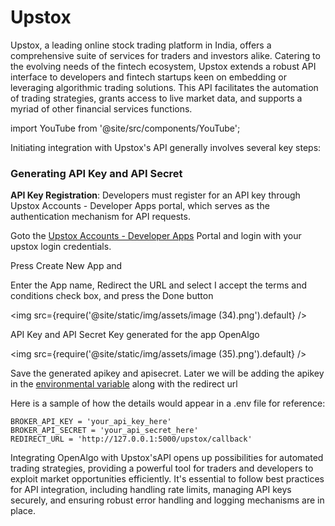 # Upstox

Upstox, a leading online stock trading platform in India, offers a comprehensive suite of services for traders and investors alike. Catering to the evolving needs of the fintech ecosystem, Upstox extends a robust API interface to developers and fintech startups keen on embedding or leveraging algorithmic trading solutions. This API facilitates the automation of trading strategies, grants access to live market data, and supports a myriad of other financial services functions.

import YouTube from '@site/src/components/YouTube';

<YouTube id="dMXAmgJ5nUg" title="Upstox" />

Initiating integration with Upstox's API generally involves several key steps:

### Generating API Key and API Secret

**API Key Registration**: Developers must register for an API key through Upstox Accounts - Developer Apps portal, which serves as the authentication mechanism for API requests.

Goto the [Upstox Accounts -  Developer Apps](https://account.upstox.com/developer/apps) Portal and login with your upstox login credentials.&#x20;

Press Create New App and&#x20;

Enter the App name, Redirect the URL and select I accept the terms and conditions check box, and press the Done button

<img
  src={require('@site/static/img/assets/image (34).png').default}
/>

API Key and API Secret Key generated for the app OpenAlgo

<img
  src={require('@site/static/img/assets/image (35).png').default}
/>

Save the generated apikey and apisecret. Later we will be adding the apikey in the [environmental variable](https://docs.openalgo.in/getting-started/windows-installation/environmental-variables) along with the redirect url

Here is a sample of how the details would appear in a .env file for reference:

```
BROKER_API_KEY = 'your_api_key_here'
BROKER_API_SECRET = 'your_api_secret_here'
REDIRECT_URL = 'http://127.0.0.1:5000/upstox/callback'
```



Integrating OpenAlgo with Upstox'sAPI opens up possibilities for automated trading strategies, providing a powerful tool for traders and developers to exploit market opportunities efficiently. It's essential to follow best practices for API integration, including handling rate limits, managing API keys securely, and ensuring robust error handling and logging mechanisms are in place.
